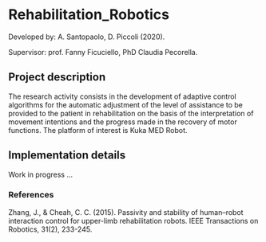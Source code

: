 
<h1>Rehabilitation_Robotics</h1>

Developed by: A. Santopaolo, D. Piccoli (2020).

Supervisor: prof. Fanny Ficuciello, PhD Claudia Pecorella.


<h2>Project description</h2>

The research activity consists in the development of adaptive control algorithms for the automatic adjustment of the level of assistance to be provided to the patient in rehabilitation on the basis of the interpretation of movement intentions and the progress made in the recovery of motor functions. The platform of interest is Kuka MED Robot.

<h2>Implementation details</h2>
  
 Work in progress ... 


<h3> References </h3>
Zhang, J., & Cheah, C. C. (2015). Passivity and stability of human–robot interaction control for upper-limb rehabilitation robots. IEEE Transactions on Robotics, 31(2), 233-245.

